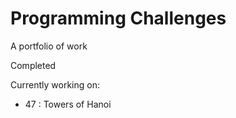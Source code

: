 # Programming Challenges
 A portfolio of work


Completed

Currently working on:
 - 47 : Towers of Hanoi
